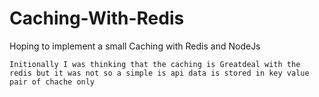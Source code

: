 # Caching-With-Redis
Hoping to implement a small Caching with Redis and NodeJs

    Initionally I was thinking that the caching is Greatdeal with the 
    redis but it was not so a simple is api data is stored in key value pair of chache only
    